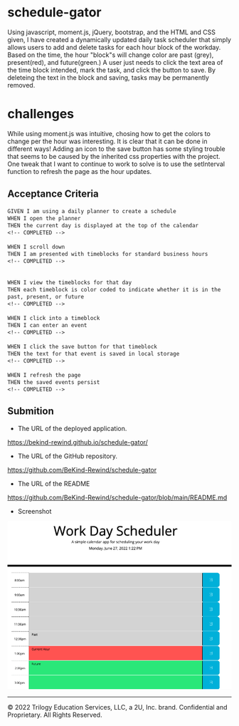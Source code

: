 # schedule-gator

Using javascript, moment.js, jQuery, bootstrap, and the HTML and CSS given, I have created a dynamically updated daily task scheduler that simply allows users to add and delete tasks for each hour block of the workday. Based on the time, the hour "block"s will change color are past (grey), present(red), and future(green.) A user just needs to click the text area of the time block intended, mark the task, and click the button to save. By deleteing the text in the block and saving, tasks may be permanently removed.

# challenges

While using moment.js was intuitive, chosing how to get the colors to change per the hour was interesting. It is clear that it can be done in different ways! Adding an icon to the save button has some styling trouble that seems to be caused by the inherited css properties with the project. One tweak that I want to continue to work to solve is to use the setInterval function to refresh the page as the hour updates. 

## Acceptance Criteria

```
GIVEN I am using a daily planner to create a schedule
WHEN I open the planner
THEN the current day is displayed at the top of the calendar
<!-- COMPLETED -->

WHEN I scroll down
THEN I am presented with timeblocks for standard business hours
<!-- COMPLETED -->


WHEN I view the timeblocks for that day
THEN each timeblock is color coded to indicate whether it is in the past, present, or future
<!-- COMPLETED -->

WHEN I click into a timeblock
THEN I can enter an event
<!-- COMPLETED -->

WHEN I click the save button for that timeblock
THEN the text for that event is saved in local storage
<!-- COMPLETED -->

WHEN I refresh the page
THEN the saved events persist
<!-- COMPLETED -->
```

## Submition

* The URL of the deployed application.

https://bekind-rewind.github.io/schedule-gator/

* The URL of the GitHub repository. 

https://github.com/BeKind-Rewind/schedule-gator

* The URL of the README

https://github.com/BeKind-Rewind/schedule-gator/blob/main/README.md

* Screenshot

![](assets/images/schedule-gator-screenshot.png)


---
© 2022 Trilogy Education Services, LLC, a 2U, Inc. brand. Confidential and Proprietary. All Rights Reserved.

